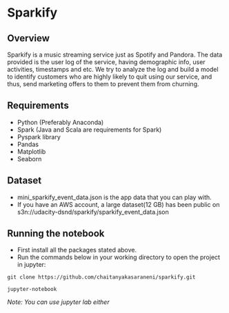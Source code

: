 # Sparkify

## Overview
Sparkify is a music streaming service just as Spotify and Pandora. The data provided is the user log of the service, having demographic info, user activities, 
timestamps and etc. We try to analyze the log and build a model to identify customers who are highly likely to quit using our service, and thus, 
send marketing offers to them to prevent them from churning.

## Requirements
 - Python (Preferably Anaconda)
 - Spark (Java and Scala are requirements for Spark)
 - Pyspark library
 - Pandas
 - Matplotlib
 - Seaborn

## Dataset 
 - mini_sparkify_event_data.json is the app data that you can play with.
 - If you have an AWS account, a large dataset(12 GB) has been public on s3n://udacity-dsnd/sparkify/sparkify_event_data.json
 
## Running the notebook
- First install all the packages stated above.
- Run the commands below in your working directory to open the project in jupyter:
```
git clone https://github.com/chaitanyakasaraneni/sparkify.git

jupyter-notebook
```
*Note: You can use jupyter lab either*

